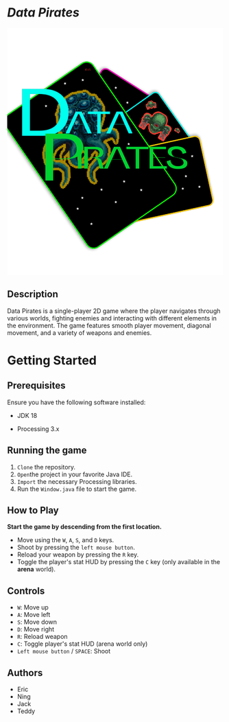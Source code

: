 # **_Data Pirates_** 
![Data Pirates Logo](https://github.com/COMP2522/project-data-pirates/blob/TD_01_javs/datapirates/src/main/java/org/example/static_assets/DP_Title.png?raw=true)

## Description
Data Pirates is a single-player 2D game where the player navigates through various worlds, fighting enemies and interacting with different elements in the environment. The game features smooth player movement, diagonal movement, and a variety of weapons and enemies.



# Getting Started

## Prerequisites
Ensure you have the following software installed:

- JDK 18

- Processing 3.x

## Running the game
1. `Clone` the repository.
2. `Open`the project in your favorite Java IDE.
3. `Import` the necessary Processing libraries.
4. Run the `Window.java` file to start the game.

## How to Play
**Start the game by descending from the first location.**
- Move using the `W`, `A`, `S`, and `D` keys.
- Shoot by pressing the `left mouse button`.
- Reload your weapon by pressing the `R` key.
- Toggle the player's stat HUD by pressing the `C` key (only available in the **arena** world).
## Controls
- `W`: Move up
- `A`: Move left
- `S`: Move down
- `D`: Move right
- `R`: Reload weapon
- `C`: Toggle player's stat HUD (arena world only)
- `Left mouse button` / `SPACE`: Shoot

## Authors
- Eric
- Ning
- Jack
- Teddy

